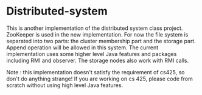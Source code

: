 # Distributed-system
This is another implementation of the distributed system class project. ZooKeeper is used in the new implementation.
For now the file system is separated into two parts: the cluster membership part and the storage part. Append operation
will be allowed in this system. The current implementation uses some higher level Java features and packages including RMI
and observer. The storage nodes also work with RMI calls.

Note : this implementation doesn't satisfy the requirement of cs425, so don't do anything strange! If you are working on
cs 425, please code from scratch without using high level Java features.
